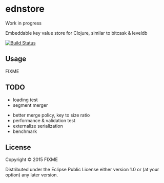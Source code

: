 # ednstore

Work in progress

Embeddable key value store for Clojure, similar to bitcask & leveldb


[![Build Status](https://travis-ci.org/lorthos/ednstore.png)](https://travis-ci.org/lorthos/ednstore.png)

## Usage

FIXME

## TODO

+ loading test
+ segment merger
- better merge policy, key to size ratio
- performance & validation test
- externalize serialization
- benchmark

## License

Copyright © 2015 FIXME

Distributed under the Eclipse Public License either version 1.0 or (at
your option) any later version.

